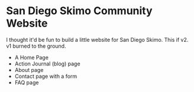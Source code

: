 
# San Diego Skimo Community Website

I thought it'd be fun to build a little website for San Diego Skimo.  This if v2.  v1 burned to the ground.

- A Home Page
- Action Journal (blog) page
- About page
- Contact page with a form
- FAQ page


